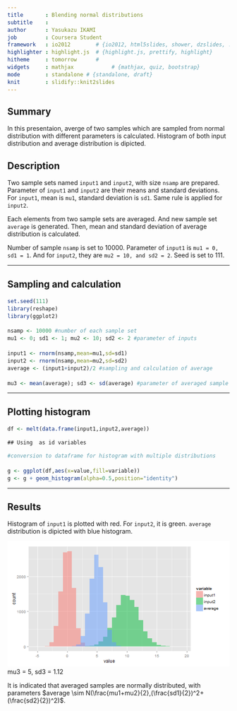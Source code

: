 ```yaml
---
title       : Blending normal distributions
subtitle    :  
author      : Yasukazu IKAMI
job         : Coursera Student
framework   : io2012        # {io2012, html5slides, shower, dzslides, ...}
highlighter : highlight.js  # {highlight.js, prettify, highlight}
hitheme     : tomorrow      # 
widgets     : mathjax            # {mathjax, quiz, bootstrap}
mode        : standalone # {standalone, draft}
knit        : slidify::knit2slides
---
```


## Summary
In this presentaion, averge of two samples which are sampled from normal distribution with different parameters is calculated. Histogram of both input distribution and average distribution is dipicted. 

## Description
Two sample sets named `input1` and `input2`, with size `nsamp` are prepared. Parameter of `input1` and `input2` are their means and standard deviations. For `input1`, mean is `mu1`, standard deviation is `sd1`. Same rule is applied for `input2`.

Each elements from two sample sets are averaged. And new sample set `average` is generated. Then, mean and standard deviation of average distribution is calculated.

Number of sample `nsamp` is set to 10000. Parameter of `input1` is `mu1 = 0, sd1 = 1`. And for `input2`, they are `mu2 = 10, and sd2 = 2`. Seed is set to 111. 

---

## Sampling and calculation

```r
set.seed(111)
library(reshape)
library(ggplot2)

nsamp <- 10000 #number of each sample set
mu1 <- 0; sd1 <- 1; mu2 <- 10; sd2 <- 2 #parameter of inputs

input1 <- rnorm(nsamp,mean=mu1,sd=sd1)
input2 <- rnorm(nsamp,mean=mu2,sd=sd2)
average <- (input1+input2)/2 #sampling and calculation of average

mu3 <- mean(average); sd3 <- sd(average) #parameter of averaged sample sets
```

---

    
## Plotting histogram

```r
df <- melt(data.frame(input1,input2,average)) 
```

```
## Using  as id variables
```

```r
#conversion to dataframe for histogram with multiple distributions

g <- ggplot(df,aes(x=value,fill=variable))
g <- g + geom_histogram(alpha=0.5,position="identity")
```

---

## Results
Histogram of `input1` is plotted with red. For `input2`, it is green. `average` distribution is dipicted with blue histogram.

![plot of chunk unnamed-chunk-3](assets/fig/unnamed-chunk-3-1.png) 
mu3 = 5, sd3 = 1.12

It is indicated that averaged samples are normally distributed, with parameters $average \sim N(\frac{mu1+mu2}{2},(\frac{sd1}{2})^2+(\frac{sd2}{2})^2)$.

